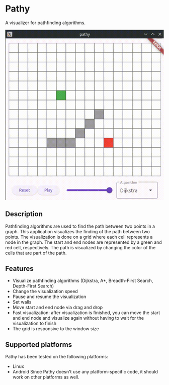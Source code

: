 # Pathy

A visualizer for pathfinding algorithms.

![preview.gif](docs/preview.gif)

## Description

Pathfinding algorithms are used to find the path between two points in a graph. This application 
visualizes the finding of the path between two points. The visualization is done on a grid 
where each cell represents a node in the graph. The start and end nodes are represented by 
a green and red cell, respectively. The path is visualized by changing the color of the cells 
that are part of the path.

## Features

- Visualize pathfinding algorithms (Dijkstra, A*, Breadth-First Search, Depth-First Search)
- Change the visualization speed
- Pause and resume the visualization
- Set walls
- Move start and end node via drag and drop
- Fast visualization: after visualization is finished, you can move the start and end node and
  visualize again without having to wait for the visualization to finish
- The grid is responsive to the window size

## Supported platforms

Pathy has been tested on the following platforms:
- Linux
- Android
Since Pathy doesn't use any platform-specific code, it should work on other platforms as well.
